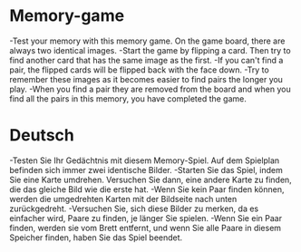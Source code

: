 # Memory-game

-Test your memory with this memory game. On the game board, there are always two identical images.
-Start the game by flipping a card. Then try to find another card that has the same image as the first.
-If you can't find a pair, the flipped cards will be flipped back with the face down.
-Try to remember these images as it becomes easier to find pairs the longer you play.
-When you find a pair they are removed from the board and when you find all the pairs in this memory, you have completed the game.

# Deutsch 

-Testen Sie Ihr Gedächtnis mit diesem Memory-Spiel. Auf dem Spielplan befinden sich immer zwei identische Bilder.
-Starten Sie das Spiel, indem Sie eine Karte umdrehen. Versuchen Sie dann, eine andere Karte zu finden, die das gleiche Bild wie die erste hat.
-Wenn Sie kein Paar finden können, werden die umgedrehten Karten mit der Bildseite nach unten zurückgedreht.
-Versuchen Sie, sich diese Bilder zu merken, da es einfacher wird, Paare zu finden, je länger Sie spielen.
-Wenn Sie ein Paar finden, werden sie vom Brett entfernt, und wenn Sie alle Paare in diesem Speicher finden, haben Sie das Spiel beendet.
